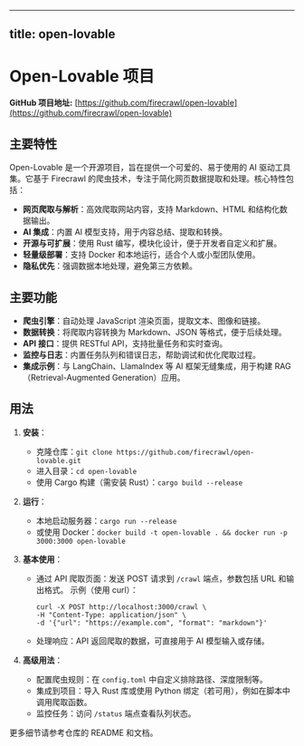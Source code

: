 
---
title: open-lovable
---

# Open-Lovable 项目

**GitHub 项目地址:** [https://github.com/firecrawl/open-lovable](https://github.com/firecrawl/open-lovable)

## 主要特性
Open-Lovable 是一个开源项目，旨在提供一个可爱的、易于使用的 AI 驱动工具集。它基于 Firecrawl 的爬虫技术，专注于简化网页数据提取和处理。核心特性包括：
- **网页爬取与解析**：高效爬取网站内容，支持 Markdown、HTML 和结构化数据输出。
- **AI 集成**：内置 AI 模型支持，用于内容总结、提取和转换。
- **开源与可扩展**：使用 Rust 编写，模块化设计，便于开发者自定义和扩展。
- **轻量级部署**：支持 Docker 和本地运行，适合个人或小型团队使用。
- **隐私优先**：强调数据本地处理，避免第三方依赖。

## 主要功能
- **爬虫引擎**：自动处理 JavaScript 渲染页面，提取文本、图像和链接。
- **数据转换**：将爬取内容转换为 Markdown、JSON 等格式，便于后续处理。
- **API 接口**：提供 RESTful API，支持批量任务和实时查询。
- **监控与日志**：内置任务队列和错误日志，帮助调试和优化爬取过程。
- **集成示例**：与 LangChain、LlamaIndex 等 AI 框架无缝集成，用于构建 RAG（Retrieval-Augmented Generation）应用。

## 用法
1. **安装**：
   - 克隆仓库：`git clone https://github.com/firecrawl/open-lovable.git`
   - 进入目录：`cd open-lovable`
   - 使用 Cargo 构建（需安装 Rust）：`cargo build --release`

2. **运行**：
   - 本地启动服务器：`cargo run --release`
   - 或使用 Docker：`docker build -t open-lovable . && docker run -p 3000:3000 open-lovable`

3. **基本使用**：
   - 通过 API 爬取页面：发送 POST 请求到 `/crawl` 端点，参数包括 URL 和输出格式。
     示例（使用 curl）：
     ```
     curl -X POST http://localhost:3000/crawl \
     -H "Content-Type: application/json" \
     -d '{"url": "https://example.com", "format": "markdown"}'
     ```
   - 处理响应：API 返回爬取的数据，可直接用于 AI 模型输入或存储。

4. **高级用法**：
   - 配置爬虫规则：在 `config.toml` 中自定义排除路径、深度限制等。
   - 集成到项目：导入 Rust 库或使用 Python 绑定（若可用），例如在脚本中调用爬取函数。
   - 监控任务：访问 `/status` 端点查看队列状态。

更多细节请参考仓库的 README 和文档。